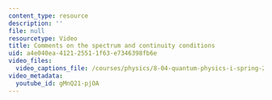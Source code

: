 ```yaml
---
content_type: resource
description: ''
file: null
resourcetype: Video
title: Comments on the spectrum and continuity conditions
uid: a4e040ea-4121-2551-1f63-e7346398fb6e
video_files:
  video_captions_file: /courses/physics/8-04-quantum-physics-i-spring-2016/video-lectures/part-2/comments-on-the-spectrum-and-continuity-conditions/gMnQ21-pjOA.vtt
video_metadata:
  youtube_id: gMnQ21-pjOA
---
```

